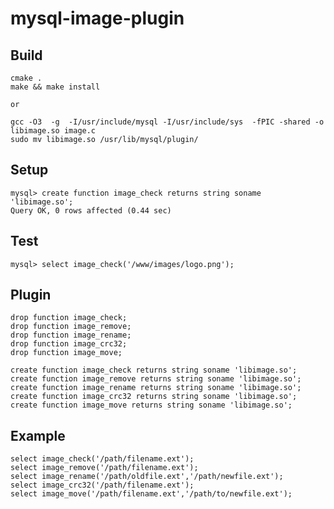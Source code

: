 mysql-image-plugin
==================

Build
-----
	cmake .
	make && make install
	
	or
	
	gcc -O3  -g  -I/usr/include/mysql -I/usr/include/sys  -fPIC -shared -o libimage.so image.c
	sudo mv libimage.so /usr/lib/mysql/plugin/
	
Setup
-----
	mysql> create function image_check returns string soname 'libimage.so';
	Query OK, 0 rows affected (0.44 sec)

Test
----
	mysql> select image_check('/www/images/logo.png');
	
Plugin
------
	drop function image_check;
	drop function image_remove;
	drop function image_rename;
	drop function image_crc32;
	drop function image_move;
	
	create function image_check returns string soname 'libimage.so';
	create function image_remove returns string soname 'libimage.so';
	create function image_rename returns string soname 'libimage.so';
	create function image_crc32 returns string soname 'libimage.so';
	create function image_move returns string soname 'libimage.so';

Example 
-------	
	select image_check('/path/filename.ext');
	select image_remove('/path/filename.ext');
	select image_rename('/path/oldfile.ext','/path/newfile.ext');
	select image_crc32('/path/filename.ext');
	select image_move('/path/filename.ext','/path/to/newfile.ext');
